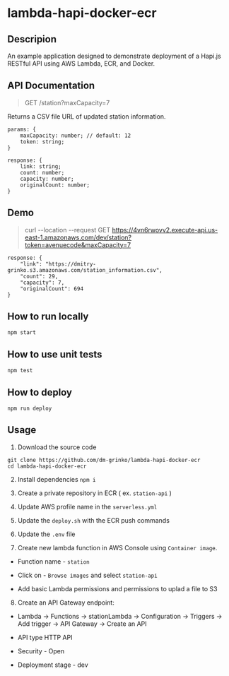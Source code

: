 # lambda-hapi-docker-ecr

## Descripion
An example application designed to demonstrate deployment of a Hapi.js RESTful API using AWS Lambda, ECR, and Docker.

## API Documentation

> GET /station?maxCapacity=7

Returns a CSV file URL of updated station information.

```
params: {
    maxCapacity: number; // default: 12
    token: string;
}

response: {
    link: string;
    count: number;
    capacity: number;
    originalCount: number;
}
```

## Demo

> curl --location --request GET https://4vn6rwovv2.execute-api.us-east-1.amazonaws.com/dev/station?token=avenuecode&maxCapacity=7

```
response: {
    "link": "https://dmitry-grinko.s3.amazonaws.com/station_information.csv",
    "count": 29,
    "capacity": 7,
    "originalCount": 694
}
```

## How to run locally

```
npm start
```
## How to use unit tests
```
npm test
```
## How to deploy
```
npm run deploy
```

## Usage

1. Download the source code
``` 
git clone https://github.com/dm-grinko/lambda-hapi-docker-ecr
cd lambda-hapi-docker-ecr 
```

2. Install dependencies `npm i`

3. Create a private repository in ECR ( ex. `station-api` )

4. Update AWS profile name in the `serverless.yml`

5. Update the `deploy.sh` with the ECR push commands

6. Update the `.env` file

7. Create new lambda function in AWS Console using `Container image`. 

- Function name - `station`

- Click on - `Browse images` and select `station-api`

- Add basic Lambda permissions and permissions to uplad a file to S3


8. Create an API Gateway endpoint:

- Lambda -> Functions -> stationLambda -> Configuration -> Triggers -> Add trigger -> API Gateway -> Create an API

- API type HTTP API

- Security - Open

- Deployment stage - dev